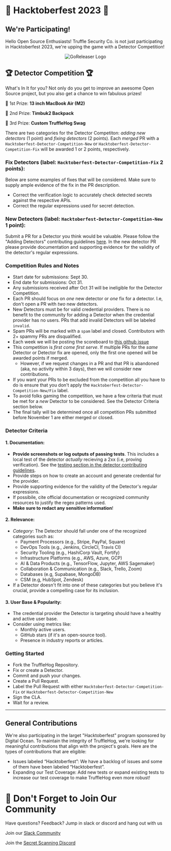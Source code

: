 # 🎉 Hacktoberfest 2023 🎉
## We're Participating!
Hello Open Source Enthusiasts! Truffle Security Co. is not just participating in Hacktoberfest 2023, we're upping the game with a Detector Competition!

<p align="center">
  <img alt="GoReleaser Logo" src="https://res.cloudinary.com/doqeieyc1/image/upload/v1695073802/TruffleHog_2_zxbt2b.png"  />
</p>

## 🏆 Detector Competition 🏆
What's In It for you? Not only do you get to improve an awesome Open Source project, but you also get a chance to win fabulous prizes!

🥇 1st Prize: **13 inch MacBook Air (M2)**

🥈 2nd Prize: **Timbuk2 Backpack**

🥉 3rd Prize: **Custom TruffleHog Swag**

There are two categories for the Detector Competiton: _adding new detectors_ (1 point) and _fixing detectors_ (2 points). Each _merged_ PR with a `Hacktoberfest-Detector-Competition-New` or `Hacktoberfest-Detector-Competition-Fix` will be awarded 1 or 2 points, respectively.

### Fix Detectors (label: `Hacktoberfest-Detector-Competition-Fix` 2 points):
Below are some examples of fixes that will be considered. Make sure to supply ample evidence of the fix in the PR description.
- Correct the verification logic to accurately check detected secrets against the respective APIs.
- Correct the regular expressions used for secret detection.


### New Detectors (label: `Hacktoberfest-Detector-Competition-New` 1 point):

Submit a PR for a Detector you think would be valuable. Please follow the "Adding Detectors" contributing guidelines [here](https://github.com/trufflesecurity/trufflehog/blob/main/hack/docs/Adding_Detectors_external.md). In the new detector PR please provide documentation and supporting evidence for the validity of the detector's regular expressions.

### Competition Rules and Notes
- Start date for submissions: Sept 30.
- End date for submissions: Oct 31.
- Any submissions received after Oct 31 will be ineligible for the Detector Competition.
- Each PR should focus on _one_ new detector or _one_ fix for a detector. I.e, don't open a PR with _two_ new detectors.
- New Detectors must be for valid credential providers. There is no benefit to the community for adding a Detector when the credential provider has no users. PRs that add invalid Detectors will be labeled `invalid`.
- Spam PRs will be marked with a `spam` label and closed. Contributors with 2+ spammy PRs are disqualified.
- Each week we will be posting the scoreboard to [this github issue](TODO)
- This competition is _first come first serve_. If multiple PRs for the _same_ Detector or Detector fix are opened, only the first one opened will be awarded points if merged.
    - However, if we request changes in a PR and that PR is abandoned (aka, no activity within 3 days), then we will consider new contributions.
- If you want your PRs to be excluded from the competition all you have to do is ensure that you don't apply the `Hacktoberfest-Detector-Competition-New/Fix` label.
- To avoid folks gaming the competition, we have a few criteria that must be met for a _new_ Detector to be considered. See the Detector Criteria section below.
- The final tally will be determined once all competition PRs submitted before November 1 are either merged or closed.


### Detector Criteria

#### 1. Documentation:
- **Provide screenshots or log outputs of passing tests**. This includes a local test of the detector _actually_ recieving a 2xx (i.e, proving verification). See the [testing section in the detector contributing guidelines](https://github.com/trufflesecurity/trufflehog/blob/main/hack/docs/Adding_Detectors_external.md#testing-the-detector).
- Provide steps on how to create an account and generate credential for the provider.
- Provide supporting evidence for the validity of the Detector's regular expressions.
- If possibile, cite official documentation or recognized community resources to justify the regex patterns used.
- **Make sure to redact any sensitive information**!

#### 2. Relevance:
- *Category*: The Detector should fall under one of the recognized categories such as:
  - Payment Processors (e.g., Stripe, PayPal, Square)
  - DevOps Tools (e.g., Jenkins, CircleCI, Travis CI)
  - Security Tooling (e.g., HashiCorp Vault, Fortify)
  - Infrastructure Platforms (e.g., AWS, Azure, GCP)
  - AI & Data Products (e.g., TensorFlow, Jupyter, AWS Sagemaker)
  - Collaboration & Communication (e.g., Slack, Trello, Zoom)
  - Databases (e.g, Supabase, MongoDB)
  - CSM (e.g, HubSpot, Zendesk)
- If a Detector doesn't fit into one of these categories but you believe it's crucial, provide a compelling case for its inclusion.

#### 3. User Base & Popularity:
- The credential provider the Detector is targeting should have a healthy and active user base.
- Consider using metrics like:
  - Monthly active users.
  - GitHub stars (if it's an open-source tool).
  - Presence in industry reports or articles.

### Getting Started
- Fork the TruffleHog Repository.
- Fix or create a Detector.
- Commit and push your changes.
- Create a Pull Request.
- Label the Pull Request with either `Hacktoberfest-Detector-Competition-Fix` or `Hacktoberfest-Detector-Competition-New`
- Sign the CLA.
- Wait for a review.

---

## General Contributions
We're also participating in the larget "Hacktoberfest" program sponsored by Digital Ocean. To maintain the integrity of TruffleHog, we're looking for meaningful contributions that align with the project's goals. Here are the types of contributions that are eligible:
- Issues labeled “Hacktoberfest”: We have a backlog of issues and some of them have been labeled “Hacktoberfest”.
- Expanding our Test Coverage: Add new tests or expand existing tests to increase our test coverage to make TruffleHog even more robust!

# :loudspeaker: Don't Forget to Join Our Community

Have questions? Feedback? Jump in slack or discord and hang out with us

Join our [Slack Community](https://join.slack.com/t/trufflehog-community/shared_invite/zt-pw2qbi43-Aa86hkiimstfdKH9UCpPzQ)

Join the [Secret Scanning Discord](https://discord.gg/8Hzbrnkr7E)



